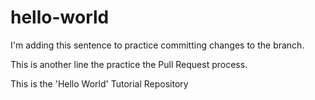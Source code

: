 # hello-world

I'm adding this sentence to practice committing changes to the branch.

This is another line the practice the Pull Request process.

This is the 'Hello World' Tutorial Repository
